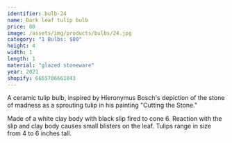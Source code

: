 ```yaml
---
identifier: bulb-24
name: Dark leaf tulip bulb
price: 80
image: /assets/img/products/bulbs/24.jpg
category: "1 Bulbs: $80"
height: 4
width: 1
length: 1
material: "glazed stoneware"
year: 2021
shopify: 6655706661043
---
```


A ceramic tulip bulb, inspired by  Hieronymus Bosch's depiction of the stone of madness as a sprouting tulip in his painting "Cutting the Stone."

Made of a white clay body with black slip fired to cone 6. Reaction with the slip and clay body causes small blisters on the leaf. Tulips range in size from 4 to 6 inches tall.
